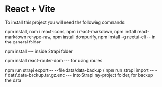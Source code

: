 # React + Vite

To install this project you will need the following commands:

npm install, npm i react-icons, npm i react-markdown, npm install react-markdown rehype-raw, npm install dompurify, npm install -g nextui-cli
-- in the general folder

npm install --- inside Strapi folder

npm install react-router-dom --- for using routes

npm run strapi export -- --file data/data-backup / npm run strapi import -- -f data\data-backup.tar.gz.enc --- into Strapi my-project folder, for backup the data
